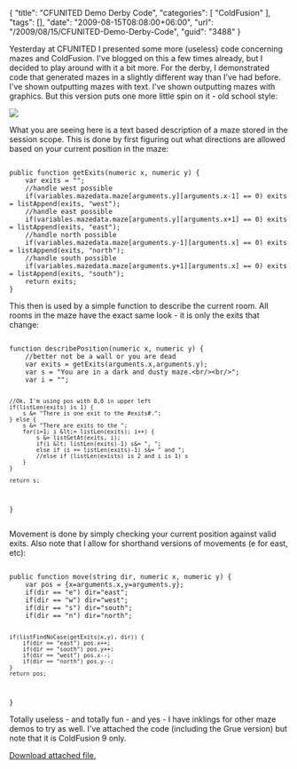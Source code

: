 {
	"title": "CFUNITED Demo Derby Code",
	"categories": [
		"ColdFusion"
	],
	"tags": [],
	"date": "2009-08-15T08:08:00+06:00",
	"url": "/2009/08/15/CFUNITED-Demo-Derby-Code",
	"guid": "3488"
}

Yesterday at CFUNITED I presented some more (useless) code concerning mazes and ColdFusion. I've blogged on this a few times already, but I decided to play around with it a bit more. For the derby, I demonstrated code that generated mazes in a slightly different way than I've had before. I've shown outputting mazes with text. I've shown outputting mazes with graphics. But this version puts one more little spin on it - old school style:

<img src="https://static.raymondcamden.com/images/Picture 181.png" />

What you are seeing here is a text based description of a maze stored in the session scope. This is done by first figuring out what directions are allowed based on your current position in the maze:

<code>
public function getExits(numeric x, numeric y) {
	var exits = "";
	//handle west possible
	if(variables.mazedata.maze[arguments.y][arguments.x-1] == 0) exits = listAppend(exits, "west"); 
	//handle east possible
	if(variables.mazedata.maze[arguments.y][arguments.x+1] == 0) exits = listAppend(exits, "east"); 
	//handle north possible
	if(variables.mazedata.maze[arguments.y-1][arguments.x] == 0) exits = listAppend(exits, "north"); 
	//handle south possible
	if(variables.mazedata.maze[arguments.y+1][arguments.x] == 0) exits = listAppend(exits, "south"); 
	return exits;
}
</code>

This then is used by a simple function to describe the current room. All rooms in the maze have the exact same look - it is only the exits that change:

<code>
function describePosition(numeric x, numeric y) {
	//better not be a wall or you are dead
	var exits = getExits(arguments.x,arguments.y);
	var s = "You are in a dark and dusty maze.&lt;br/&gt;&lt;br/&gt;";
	var i = "";

	//Ok, I'm using pos with 0,0 in upper left				
	if(listLen(exits) is 1) {
		s &= "There is one exit to the #exits#.";
	} else {
		s &= "There are exits to the ";
		for(i=1; i &lt;= listLen(exits); i++) {
			s &= listGetAt(exits, i);
			if(i &lt; listLen(exits)-1) s&= ", ";
			else if (i == listLen(exits)-1) s&= " and ";
			//else if (listLen(exists) is 2 and i is 1) s
		}
	}		
			
	return s;
}	
</code>

Movement is done by simply checking your current position against valid exits. Also note that I allow for shorthand versions of movements (e for east, etc):

<code>
public function move(string dir, numeric x, numeric y) {
	var pos = {x=arguments.x,y=arguments.y};
	if(dir == "e") dir="east";
	if(dir == "w") dir="west";
	if(dir == "s") dir="south";
	if(dir == "n") dir="north";
		
	if(listFindNoCase(getExits(x,y), dir)) {
		if(dir == "east") pos.x++;
		if(dir == "south") pos.y++;
		if(dir == "west") pos.x--;
		if(dir == "north") pos.y--;
	}
	return pos;
}
</code>

Totally useless - and totally fun - and yes - I have inklings for other maze demos to try as well. I've attached the code (including the Grue version) but note that it is ColdFusion 9 only.<p><a href='enclosures/C%3A%5Chosts%5C2009%2Ecoldfusionjedi%2Ecom%5Cenclosures%2Farchive%2D2%2Ezip'>Download attached file.</a></p>